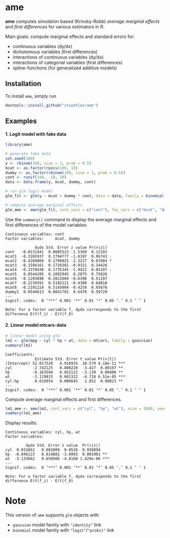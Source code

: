 # ame 

**ame** computes simulation based (Krinsky-Robb) _average marginal effects_ and _first differences_ for various estimators in R. 

Main goals: compute marginal effects and standard errors for:
+ continuous variables (dy/dx)
+ dichotomous variables (first differences)
+ interactions of continuous variables (dy/dx)
+ interactions of categorial variables (first differences)
+ spline-functions (for generalized additive models)

## Installation
To install `ame`, simply run

```R
devtools::install_github("staudtlex/ame")
```

## Examples
#### 1. Logit model with fake data
```R
library(ame)

# generate fake data
set.seed(100)
y <- rbinom(100, size = 1, prob = 0.5)
mcat <- as.factor(rpois(100, 1))
dummy <- as.factor(rbinom(100, size = 1, prob = 0.5))
cont <- runif(100, -10, 10)
data <- data.frame(y, mcat, dummy, cont)

# run glm logit model
glm_fit <- glm(y ~ mcat + dummy * cont, data = data, family = binomial(link = "logit"))

# compute average marginal effects
glm_ame <- ame(glm_fit, cont_vars = c("cont"), fac_vars = c("mcat", "dummy"), nsim = 1000)
```

Use the `summary()` command to display the average marginal effects and first differences of the model variables:
```
Continuous variables: cont 
Factor variables:     mcat, dummy 

             dydx Std. Error z value Pr(>|z|)  
cont   -0.0131441  0.0085523 -1.5369  0.12183  
mcat1  -0.3265937  0.1794777 -1.8197  0.06743 .
mcat2  -0.4169860  0.1796025 -2.3217  0.01984 *
mcat3  -0.1594161  0.1710301 -0.9321  0.34426  
mcat4  -0.3370436  0.1735345 -1.9422  0.05107 .
mcat5   0.0544205  0.1892945  0.2875  0.75826  
mcat6  -0.1293696  0.2022604 -0.6396  0.51197  
mcat7  -0.2234591  0.5102121 -0.4380  0.64818  
mcat8  -0.2191224  0.5145004 -0.4259  0.65678  
dummy1  0.0544613  0.0841782  0.6470  0.50729  
---
Signif. codes:  0 ‘***’ 0.001 ‘**’ 0.01 ‘*’ 0.05 ‘.’ 0.1 ‘ ’ 1

Note: For a factor variable f, dydx corresponds to the first difference E(Y|f_i) - E(Y|f_0)
```
#### 2. Linear model mtcars-data
```R
# linear model using glm
lm1 <- glm(mpg ~ cyl * hp + wt, data = mtcars, family = gaussian)
summary(lm1)
```
```
Coefficients:
             Estimate Std. Error t value Pr(>|t|)    
(Intercept) 52.017520   4.916935  10.579 4.18e-11 ***
cyl         -2.742125   0.800228  -3.427  0.00197 ** 
hp          -0.163594   0.052122  -3.139  0.00408 ** 
wt          -3.119815   0.661322  -4.718 6.51e-05 ***
cyl:hp       0.018954   0.006645   2.852  0.00823 ** 
---
Signif. codes:  0 ‘***’ 0.001 ‘**’ 0.01 ‘*’ 0.05 ‘.’ 0.1 ‘ ’ 1
```
Compute average marginal effects and first differences.
```R
lm1_ame <- ame(lm2, cont_vars = c("cyl", "hp", "wt"), nsim = 1000, seed = 99)
summary(lm1_ame)
```
Display results:
```
Continuous variables: cyl, hp, wt 
Factor variables:      

         dydx Std. Error z value  Pr(>|z|)    
cyl  0.031662   0.602009  0.0526  0.938894    
hp  -0.046123   0.014881 -3.0993  0.001901 ** 
wt  -3.133662   0.650566 -4.8168 1.429e-06 ***
---
Signif. codes:  0 ‘***’ 0.001 ‘**’ 0.01 ‘*’ 0.05 ‘.’ 0.1 ‘ ’ 1

Note: For a factor variable f, dydx corresponds to the first difference E(Y|f_i) - E(Y|f_0)
```

# Note
This version of `ame` supports `glm` objects with 
+ `gaussian` model family with `"identity"` link
+ `binomial` model family with `"logit"`/`"probit"` link
